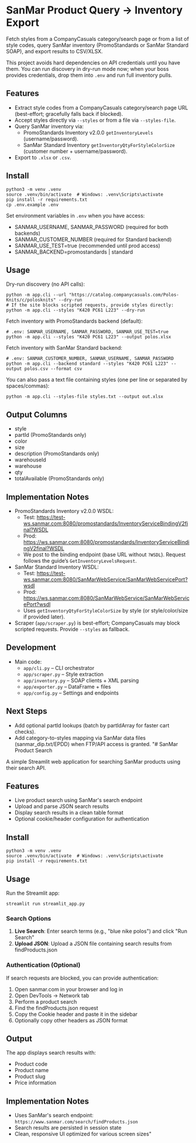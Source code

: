 # SanMar Product Query -> Inventory Export

Fetch styles from a CompanyCasuals category/search page or from a list of style codes, query SanMar inventory (PromoStandards or SanMar Standard SOAP), and export results to CSV/XLSX.

This project avoids hard dependencies on API credentials until you have them. You can run discovery in dry-run mode now; when your boss provides credentials, drop them into `.env` and run full inventory pulls.

## Features
- Extract style codes from a CompanyCasuals category/search page URL (best-effort; gracefully falls back if blocked).
- Accept styles directly via `--styles` or from a file via `--styles-file`.
- Query SanMar inventory via:
  - PromoStandards Inventory v2.0.0 `getInventoryLevels` (username/password).
  - SanMar Standard Inventory `getInventoryQtyForStyleColorSize` (customer number + username/password).
- Export to `.xlsx` or `.csv`.

## Install
```
python3 -m venv .venv
source .venv/bin/activate  # Windows: .venv\Scripts\activate
pip install -r requirements.txt
cp .env.example .env
```

Set environment variables in `.env` when you have access:
- SANMAR_USERNAME, SANMAR_PASSWORD (required for both backends)
- SANMAR_CUSTOMER_NUMBER (required for Standard backend)
- SANMAR_USE_TEST=true (recommended until prod access)
- SANMAR_BACKEND=promostandards | standard

## Usage
Dry-run discovery (no API calls):
```
python -m app.cli --url "https://catalog.companycasuals.com/Polos-Knits/c/polosknits" --dry-run
# If the site blocks scripted requests, provide styles directly:
python -m app.cli --styles "K420 PC61 L223" --dry-run
```

Fetch inventory with PromoStandards backend (default):
```
# .env: SANMAR_USERNAME, SANMAR_PASSWORD, SANMAR_USE_TEST=true
python -m app.cli --styles "K420 PC61 L223" --output polos.xlsx
```

Fetch inventory with SanMar Standard backend:
```
# .env: SANMAR_CUSTOMER_NUMBER, SANMAR_USERNAME, SANMAR_PASSWORD
python -m app.cli --backend standard --styles "K420 PC61 L223" --output polos.csv --format csv
```

You can also pass a text file containing styles (one per line or separated by spaces/commas):
```
python -m app.cli --styles-file styles.txt --output out.xlsx
```

## Output Columns
- style
- partId (PromoStandards only)
- color
- size
- description (PromoStandards only)
- warehouseId
- warehouse
- qty
- totalAvailable (PromoStandards only)

## Implementation Notes
- PromoStandards Inventory v2.0.0 WSDL:
  - Test: https://test-ws.sanmar.com:8080/promostandards/InventoryServiceBindingV2final?WSDL
  - Prod: https://ws.sanmar.com:8080/promostandards/InventoryServiceBindingV2final?WSDL
  - We post to the binding endpoint (base URL without `?WSDL`). Request follows the guide’s `GetInventoryLevelsRequest`.
- SanMar Standard Inventory WSDL:
  - Test: https://test-ws.sanmar.com:8080/SanMarWebService/SanMarWebServicePort?wsdl
  - Prod: https://ws.sanmar.com:8080/SanMarWebService/SanMarWebServicePort?wsdl
  - Uses `getInventoryQtyForStyleColorSize` by style (or style/color/size if provided later).
- Scraper (`app/scraper.py`) is best-effort; CompanyCasuals may block scripted requests. Provide `--styles` as fallback.

## Development
- Main code:
  - `app/cli.py` – CLI orchestrator
  - `app/scraper.py` – Style extraction
  - `app/inventory.py` – SOAP clients + XML parsing
  - `app/exporter.py` – DataFrame + files
  - `app/config.py` – Settings and endpoints

## Next Steps
- Add optional partId lookups (batch by partIdArray for faster cart checks).
- Add category-to-styles mapping via SanMar data files (sanmar_dip.txt/EPDD) when FTP/API access is granted.
"# SanMar Product Search

A simple Streamlit web application for searching SanMar products using their search API.

## Features
- Live product search using SanMar's search endpoint
- Upload and parse JSON search results
- Display search results in a clean table format
- Optional cookie/header configuration for authentication

## Install
```
python3 -m venv .venv
source .venv/bin/activate  # Windows: .venv\Scripts\activate
pip install -r requirements.txt
```

## Usage
Run the Streamlit app:
```
streamlit run streamlit_app.py
```

### Search Options
1. **Live Search**: Enter search terms (e.g., "blue nike polos") and click "Run Search"
2. **Upload JSON**: Upload a JSON file containing search results from findProducts.json

### Authentication (Optional)
If search requests are blocked, you can provide authentication:
1. Open sanmar.com in your browser and log in
2. Open DevTools → Network tab
3. Perform a product search
4. Find the findProducts.json request
5. Copy the Cookie header and paste it in the sidebar
6. Optionally copy other headers as JSON format

## Output
The app displays search results with:
- Product code
- Product name  
- Product slug
- Price information

## Implementation Notes
- Uses SanMar's search endpoint: `https://www.sanmar.com/search/findProducts.json`
- Search results are persisted in session state
- Clean, responsive UI optimized for various screen sizes" 
